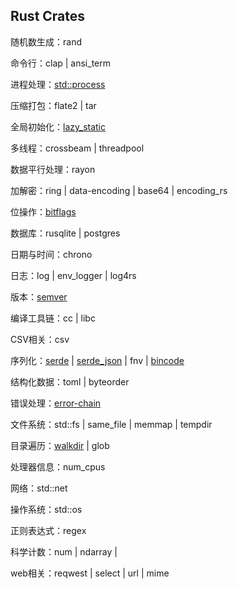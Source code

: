## Rust Crates

随机数生成：rand

命令行：clap | ansi_term

进程处理：[std::process](https://doc.rust-lang.org/std/process/index.html)

压缩打包：flate2 | tar

全局初始化：[lazy\_static](https://crates.io/crates/lazy_static)

多线程：crossbeam | threadpool

数据平行处理：rayon

加解密：ring | data-encoding | base64 | encoding_rs

位操作：[bitflags](https://crates.io/crates/bitflags)

数据库：rusqlite | postgres

日期与时间：chrono

日志：log | env_logger | log4rs

版本：[semver](https://crates.io/crates/semver)

编译工具链：cc | libc

CSV相关：csv

序列化：[serde](https://crates.io/crates/serde) | [serde\_json](https://crates.io/crates/serde_json) | fnv | [bincode](https://crates.io/crates/bincode)

结构化数据：toml | byteorder

错误处理：[error-chain](https://crates.io/crates/error-chain)

文件系统：std::fs | same_file | memmap | tempdir

目录遍历：[walkdir](https://crates.io/crates/walkdir) | glob

处理器信息：num_cpus

网络：std::net

操作系统：std::os

正则表达式：regex

科学计数：num | ndarray | 

web相关：reqwest | select | url | mime 
